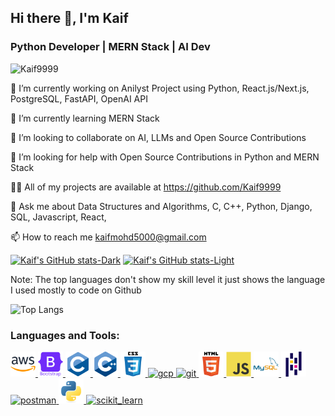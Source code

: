 ## Hi there 👋, I'm Kaif
### Python Developer | MERN Stack | AI Dev 

<p align="left"> <img src="https://komarev.com/ghpvc/?username=Kaif9999&label=Profile%20views&color=0e75b6&style=flat" alt="Kaif9999" /> </p>

🔭 I’m currently working on Anilyst Project using Python, React.js/Next.js, PostgreSQL, FastAPI, OpenAI API

🌱 I’m currently learning MERN Stack 

👯 I’m looking to collaborate on AI, LLMs and Open Source Contributions

🤝 I’m looking for help with Open Source Contributions in Python and MERN Stack

👨‍💻 All of my projects are available at https://github.com/Kaif9999

💬 Ask me about Data Structures and Algorithms, C, C++, Python, Django, SQL, Javascript, React, 

📫 How to reach me kaifmohd5000@gmail.com

[![Kaif's GitHub stats-Dark](https://github-readme-stats.vercel.app/api?username=Kaif9999&show_icons=true&theme=dark#gh-dark-mode-only)](https://github.com/Kaif9999/github-readme-stats#gh-dark-mode-only)
[![Kaif's GitHub stats-Light](https://github-readme-stats.vercel.app/api?username=Kaif9999&show_icons=true&theme=default#gh-light-mode-only)](https://github.com/Kaif9999/github-readme-stats#gh-light-mode-only)

Note: The top languages don't show my skill level it just shows the language I used mostly to code on Github

![Top Langs](https://github-readme-stats.vercel.app/api/top-langs/?username=Kaif9999&layout=compact)

<h3 align="left">Languages and Tools:</h3>
<p align="left"> 
   <a href="https://aws.amazon.com" target="_blank" rel="noreferrer"> 
  <img src="https://raw.githubusercontent.com/devicons/devicon/master/icons/amazonwebservices/amazonwebservices-original-wordmark.svg" alt="aws" width="40" height="40"/> </a>  <a href="https://getbootstrap.com" target="_blank" rel="noreferrer"> 
  <img src="https://raw.githubusercontent.com/devicons/devicon/master/icons/bootstrap/bootstrap-plain-wordmark.svg" alt="bootstrap" width="40" height="40"/> </a> <a href="https://www.cprogramming.com/" target="_blank" rel="noreferrer"> 
  <img src="https://raw.githubusercontent.com/devicons/devicon/master/icons/c/c-original.svg" alt="c" width="40" height="40"/> </a> <a href="https://www.w3schools.com/cpp/" target="_blank" rel="noreferrer"> 
  <img src="https://raw.githubusercontent.com/devicons/devicon/master/icons/cplusplus/cplusplus-original.svg" alt="cplusplus" width="40" height="40"/> </a> <a href="https://www.w3schools.com/css/" target="_blank" rel="noreferrer"> 
  <img src="https://raw.githubusercontent.com/devicons/devicon/master/icons/css3/css3-original-wordmark.svg" alt="css3" width="40" height="40"/> </a>  <a href="https://cloud.google.com" target="_blank" rel="noreferrer"> 
  <img src="https://www.vectorlogo.zone/logos/google_cloud/google_cloud-icon.svg" alt="gcp" width="40" height="40"/> </a> <a href="https://git-scm.com/" target="_blank" rel="noreferrer"> 
  <img src="https://www.vectorlogo.zone/logos/git-scm/git-scm-icon.svg" alt="git" width="40" height="40"/> </a> <a href="https://www.w3.org/html/" target="_blank" rel="noreferrer"> 
  <img src="https://raw.githubusercontent.com/devicons/devicon/master/icons/html5/html5-original-wordmark.svg" alt="html5" width="40" height="40"/> </a>  <a href="https://developer.mozilla.org/en-US/docs/Web/JavaScript" target="_blank" rel="noreferrer"> 
  <img src="https://raw.githubusercontent.com/devicons/devicon/master/icons/javascript/javascript-original.svg" alt="javascript" width="40" height="40"/> </a> <a href="https://www.mysql.com/" target="_blank" rel="noreferrer"> 
  <img src="https://raw.githubusercontent.com/devicons/devicon/master/icons/mysql/mysql-original-wordmark.svg" alt="mysql" width="40" height="40"/> </a> <a href="https://pandas.pydata.org/" target="_blank" rel="noreferrer"> 
  <img src="https://raw.githubusercontent.com/devicons/devicon/2ae2a900d2f041da66e950e4d48052658d850630/icons/pandas/pandas-original.svg" alt="pandas" width="40" height="40"/> </a> <a href="https://postman.com" target="_blank" rel="noreferrer"> 
  <img src="https://www.vectorlogo.zone/logos/getpostman/getpostman-icon.svg" alt="postman" width="40" height="40"/> </a> <a href="https://www.python.org" target="_blank" rel="noreferrer"> 
  <img src="https://raw.githubusercontent.com/devicons/devicon/master/icons/python/python-original.svg" alt="python" width="40" height="40"/> </a> 
  <a href="https://scikit-learn.org/" target="_blank" rel="noreferrer"> 
  <img src="https://upload.wikimedia.org/wikipedia/commons/0/05/Scikit_learn_logo_small.svg" alt="scikit_learn" width="40" height="40"/> </a>  
</p>
